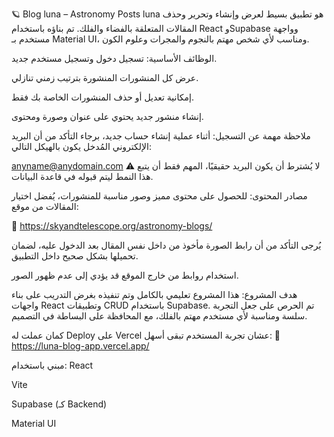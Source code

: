 🪐 Blog luna – Astronomy Posts 
luna هو تطبيق بسيط لعرض وإنشاء وتحرير وحذف المقالات المتعلقة بالفضاء والفلك. تم بناؤه باستخدام React وSupabase وواجهة مستخدم بـ Material UI، ومناسب لأي شخص مهتم بالنجوم والمجرات وعلوم الكون.

 الوظائف الأساسية:
تسجيل دخول وتسجيل مستخدم جديد.

عرض كل المنشورات المنشورة بترتيب زمني تنازلي.

إمكانية تعديل أو حذف المنشورات الخاصة بك فقط.

إنشاء منشور جديد يحتوي على عنوان وصورة ومحتوى.

 ملاحظة مهمة عن التسجيل:
أثناء عملية إنشاء حساب جديد، برجاء التأكد من أن البريد الإلكتروني المُدخل يكون بالهيكل التالي:

anyname@anydomain.com
⚠ لا يُشترط أن يكون البريد حقيقيًا، المهم فقط أن يتبع هذا النمط ليتم قبوله في قاعدة البيانات.

مصادر المحتوى:
للحصول على محتوى مميز وصور مناسبة للمنشورات، يُفضل اختيار المقالات من موقع:

🔗 https://skyandtelescope.org/astronomy-blogs/

يُرجى التأكد من أن رابط الصورة مأخوذ من داخل نفس المقال بعد الدخول عليه، لضمان تحميلها بشكل صحيح داخل التطبيق.

استخدام روابط من خارج الموقع قد يؤدي إلى عدم ظهور الصور.

 هدف المشروع:
هذا المشروع تعليمي بالكامل وتم تنفيذه بغرض التدريب على بناء واجهات React وتطبيقات CRUD باستخدام Supabase.
تم الحرص على جعل التجربة سلسة ومناسبة لأي مستخدم مهتم بالفلك، مع المحافظة على البساطة في التصميم.


كمان عملت له Deploy على Vercel عشان تجربة المستخدم تبقى أسهل:
🔗 https://luna-blog-app.vercel.app/


مبني باستخدام:
React

Vite

Supabase (كـ Backend)

Material UI
